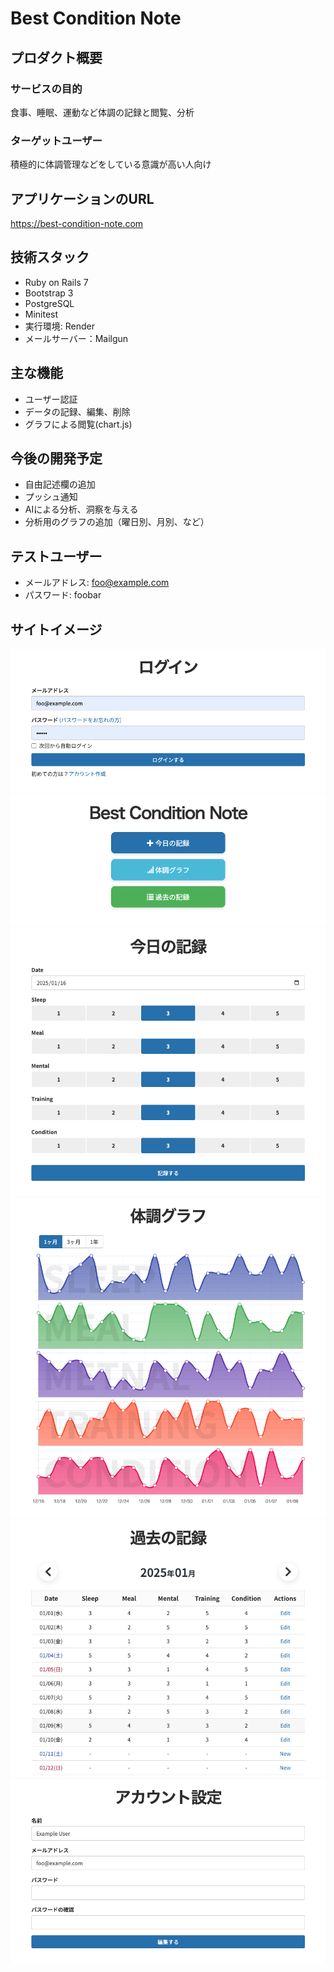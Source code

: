 # Best Condition Note

## プロダクト概要
### サービスの目的
食事、睡眠、運動など体調の記録と閲覧、分析
### ターゲットユーザー
積極的に体調管理などをしている意識が高い人向け

## アプリケーションのURL
https://best-condition-note.com

## 技術スタック
- Ruby on Rails 7
- Bootstrap 3
- PostgreSQL
- Minitest
- 実行環境: Render
- メールサーバー：Mailgun

## 主な機能
- ユーザー認証
- データの記録、編集、削除
- グラフによる閲覧(chart.js)

## 今後の開発予定
- 自由記述欄の追加
- プッシュ通知
- AIによる分析、洞察を与える
- 分析用のグラフの追加（曜日別、月別、など）

## テストユーザー
- メールアドレス: foo@example.com
- パスワード: foobar

## サイトイメージ
![ログイン](app/assets/images/readme/login.png)
![ホーム](app/assets/images/readme/home.png)
![今日の記録](app/assets/images/readme/form.png)
![グラフ](app/assets/images/readme/graph.png)
![記録の閲覧と編集](app/assets/images/readme/index.png)
![アカウントの編集](app/assets/images/readme/account.png)
